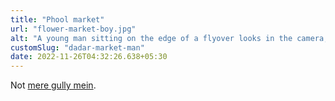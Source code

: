 ```yaml
---
title: "Phool market"
url: "flower-market-boy.jpg"
alt: "A young man sitting on the edge of a flyover looks in the camera, which is itself pointed down at the sellers in the Dadar flower market."
customSlug: "dadar-market-man"
date: 2022-11-26T04:32:26.638+05:30
---
```


Not [mere gully mein](https://www.youtube.com/watch?v=1bK5dzwhu-I).
